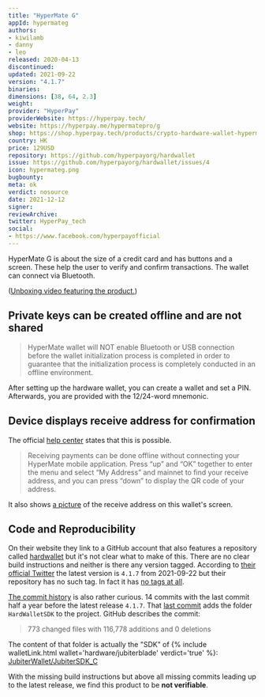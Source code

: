 ```yaml
---
title: "HyperMate G"
appId: hypermateg
authors:
- kiwilamb
- danny
- leo
released: 2020-04-13
discontinued: 
updated: 2021-09-22
version: "4.1.7"
binaries: 
dimensions: [38, 64, 2.3]
weight: 
provider: "HyperPay"
providerWebsite: https://hyperpay.tech/
website: https://hyperpay.me/hypermatepro/g
shop: https://shop.hyperpay.tech/products/crypto-hardware-wallet-hypermate-g
country: HK
price: 129USD
repository: https://github.com/hyperpayorg/hardwallet
issue: https://github.com/hyperpayorg/hardwallet/issues/4
icon: hypermateg.png
bugbounty: 
meta: ok
verdict: nosource
date: 2021-12-12
signer: 
reviewArchive: 
twitter: HyperPay_tech
social: 
- https://www.facebook.com/hyperpayofficial
---
```


HyperMate G is about the size of a credit card and has buttons and a screen. These help the user to verify and confirm transactions. The wallet can connect via Bluetooth.

\([Unboxing video featuring the product.](https://tbm-auth.alicdn.com/e99361edd833010b/JigtJkBfR5TWOuRWJJB/ict5sRLBnWoCGDpGqCp_268558942153_hd_hq.mp4?auth_key=1637901597-0-0-33bbbc34f296640fa8afdd65d93ce9be)\)

  
## Private keys can be created offline and are not shared
 
> HyperMate wallet will NOT enable Bluetooth or USB connection before the wallet initialization process is completed in order to guarantee that the initialization process is completely conducted in an offline environment.
 
After setting up the hardware wallet, you can create a wallet and set a PIN. Afterwards, you are provided with the 12/24-word mnemonic.
 
## Device displays receive address for confirmation
 
 The official [help center](https://hyperpayhelp.zendesk.com/hc/en-us/articles/4409741620495-RECEIVE-PAYMENTS) states that this is possible. 
 
 > Receiving payments can be done offline without connecting your HyperMate mobile application. Press “up” and “OK” together to enter the menu and select “My Address” and mainnet to find your receive address, and you can press “down” to display the QR code of your address.
 
 It also shows [a picture](https://hyperpayhelp.zendesk.com/hc/article_attachments/4409734271759/mceclip0.jpg) of the receive address on this wallet's screen.
 
 ## Code and Reproducibility

 On their website they link to a GitHub account that also features a repository
 called [hardwallet](https://github.com/hyperpayorg/hardwallet) but it's not
 clear what to make of this. There are no clear build instructions and neither
 is there any version tagged. According to
 [their official Twitter](https://twitter.com/Hyperpay_tech/status/1440563446681010180)
 the latest version is `4.1.7` from 2021-09-22 but their repository has no such
 tag. In fact it has
 [no tags at all](https://github.com/hyperpayorg/hardwallet/tags).

 [The commit history](https://github.com/hyperpayorg/hardwallet/commits/master)
 is also rather curious. 14 commits with the last commit half a year before the
 latest release `4.1.7`. That
 [last commit](https://github.com/hyperpayorg/hardwallet/commit/1e9f498b69567102b2679386b7759c14be27c961#diff-30663e890bef06f6e1d74fa964e25d82781e8f95c62995ec3e3f3fd00bbf9f6a)
 adds the folder `HardWalletSDK` to the project. GitHub describes the commit:

 > 773 changed files with 116,778 additions and 0 deletions

 The content of that folder is actually the "SDK" of
 {% include walletLink.html wallet='hardware/jubiterblade' verdict='true' %}:
 [JubiterWallet/JubiterSDK_C](https://github.com/JubiterWallet/JubiterSDK_C)

 With the missing build instructions but above all missing commits leading up to
 the latest release, we find this product to be **not verifiable**.
